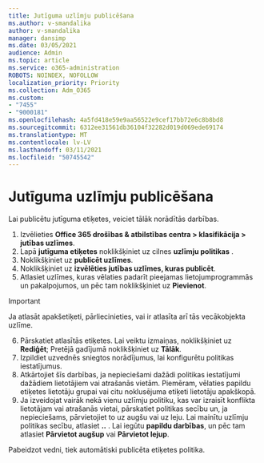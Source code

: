 ```yaml
---
title: Jutīguma uzlīmju publicēšana
ms.author: v-smandalika
author: v-smandalika
manager: dansimp
ms.date: 03/05/2021
audience: Admin
ms.topic: article
ms.service: o365-administration
ROBOTS: NOINDEX, NOFOLLOW
localization_priority: Priority
ms.collection: Adm_O365
ms.custom:
- "7455"
- "9000181"
ms.openlocfilehash: 4a5fd418e59e9aa56522e9cef17bb72e6c8b8bd8
ms.sourcegitcommit: 6312ee31561db36104f32282d019d069ede69174
ms.translationtype: MT
ms.contentlocale: lv-LV
ms.lasthandoff: 03/11/2021
ms.locfileid: "50745542"
---
```

# <a name="publish-sensitivity-labels"></a>Jutīguma uzlīmju publicēšana

Lai publicētu jutīguma etiķetes, veiciet tālāk norādītās darbības.

1. Izvēlieties **Office 365 drošības & atbilstības centra > klasifikācija > jutības uzlīmes**.
2. Lapā **jutīguma etiķetes** noklikšķiniet uz cilnes **uzlīmju politikas** .
3. Noklikšķiniet uz **publicēt uzlīmes**.
4. Noklikšķiniet uz **izvēlēties jutības uzlīmes, kuras publicēt**. 
5. Atlasiet uzlīmes, kuras vēlaties padarīt pieejamas lietojumprogrammās un pakalpojumos, un pēc tam noklikšķiniet uz **Pievienot**.
> [!IMPORTANT]
> Ja atlasāt apakšetiķeti, pārliecinieties, vai ir atlasīta arī tās vecākobjekta uzlīme.
6. Pārskatiet atlasītās etiķetes. Lai veiktu izmaiņas, noklikšķiniet uz **Rediģēt**; Pretējā gadījumā noklikšķiniet uz **Tālāk**.
7. Izpildiet uzvednēs sniegtos norādījumus, lai konfigurētu politikas iestatījumus.
8. Atkārtojiet šīs darbības, ja nepieciešami dažādi politikas iestatījumi dažādiem lietotājiem vai atrašanās vietām. Piemēram, vēlaties papildu etiķetes lietotāju grupai vai citu noklusējuma etiķeti lietotāju apakškopā.
9. Ja izveidojat vairāk nekā vienu uzlīmju politiku, kas var izraisīt konflikta lietotājam vai atrašanās vietai, pārskatiet politikas secību un, ja nepieciešams, pārvietojiet to uz augšu vai uz leju. Lai mainītu uzlīmju politikas secību, atlasiet **..** . Lai iegūtu **papildu darbības**, un pēc tam atlasiet **Pārvietot augšup** vai **Pārvietot lejup**.

Pabeidzot vedni, tiek automātiski publicēta etiķetes politika.

